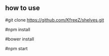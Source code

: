 how to use
----------

#git clone https://github.com/KfreeZ/shelves.git

#npm install

#bower install

#npm start